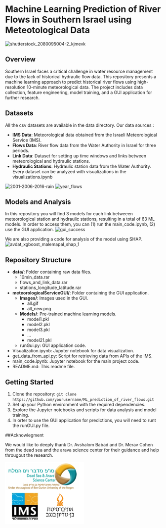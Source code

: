 # Machine Learning Prediction of River Flows in Southern Israel using Meteotological Data

![shutterstock_2080095004-2_kjmevk](https://github.com/idohersko/ML_prediction_of_river_flows/assets/66033664/c59cc6dd-09f3-4dd6-97b4-36d3beac0dcf)

## Overview
Southern Israel faces a critical challenge in water resource management due to the lack of historical hydraulic flow data. This repository presents a machine learning approach to predict historical river flows using high-resolution 10-minute meteorological data. The project includes data collection, feature engineering, model training, and a GUI application for further research.


## Datasets
All the csv datasets are available in the data directory.
Our data sources :
- **IMS Data**: Meteorological data obtained from the Israeli Meteorological Service (IMS).
- **Flows Data**: River flow data from the Water Authority in Israel for three periods.
- **Link Data**: Dataset for setting up time windows and links between meteorological and hydraulic stations.
- **Hydraulic Stations**: Hydraulic station data from the Water Authority.
Every dataset can be analyzed with visualizations in the visualizations.ipynb

![2001-2006-2016-rain](https://github.com/idohersko/ML_prediction_of_river_flows/assets/66033664/871d1ab6-3f29-4f61-a3a9-19ee12cef601)
![year_flows](https://github.com/idohersko/ML_prediction_of_river_flows/assets/66033664/abd8a864-e8ce-4029-80b0-30d1941dd994)


## Models and Analysis
In this repository you will find 3 models for each link betweeen meteorological station and hydraulic stations, resulting in a total of 63 ML models. 
In order to access them, you can (1) run the main_code.ipynb, (2) use the GUI application.
<img width="294" alt="gui_success" src="https://github.com/idohersko/ML_prediction_of_river_flows/assets/66033664/78252fab-15f7-4abd-9e16-858198bf8c4f">

We are also providing a code for analysis of the model using SHAP.
![avdat_xgboost_malemapal_shap_1](https://github.com/idohersko/ML_prediction_of_river_flows/assets/66033664/9344d179-5cea-4715-891f-d3d12b185aa0)


## Repository Structure
- **data/**: Folder containing raw data files.
  - 10min_data.rar
  - flows_and_link_data.rar
  - stations_longitude_latitude.rar
- **meteorologicalServiceGUI/**: Folder containing the GUI application.
  - **Images/**: Images used in the GUI.
    - all.gif
    - all_new.png
  - **Models/**: Pre-trained machine learning models.
    - model1.pkl
    - model2.pkl
    - model3.pkl
    - ...
    - model21.pkl
  - runGui.py: GUI application code.
- Visualization.ipynb: Jupyter notebook for data visualization.
- get_data_from_api.py: Script for retrieving data from APIs of the IMS.
- main_code.ipynb: Jupyter notebook for the main project code.
- README.md: This readme file.

## Getting Started
1. Clone the repository: `git clone https://github.com/yourusername/ML_prediction_of_river_flows.git`
2. Set up your Python environment with the required dependencies.
3. Explore the Jupyter notebooks and scripts for data analysis and model training.
4. In orter to use the GUI application for predictions, you will need to runt the runGUI.py file.

##Acknowlegment

We would like to deeply thank Dr. Avshalom Babad and Dr. Merav Cohen from the dead sea and the arava science center for their guidance and help througout the research.

![River Flow](https://github.com/idohersko/ML_prediction_of_river_flows/blob/main/meteorologicalServiceGUI/Images/all_new.png)

